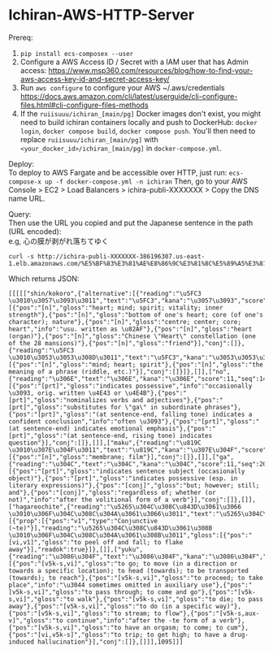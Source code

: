 # Ichiran-AWS-HTTP-Server

Prereq: 
1. `pip install ecs-composex --user`
2. Configure a AWS Access ID / Secret with a IAM user that has Admin access: https://www.msp360.com/resources/blog/how-to-find-your-aws-access-key-id-and-secret-access-key/ 
3. Run `aws configure` to configure your AWS ~/.aws/credentials https://docs.aws.amazon.com/cli/latest/userguide/cli-configure-files.html#cli-configure-files-methods
4. If the `ruiisuuu/ichiran_[main/pg]` Docker images don't exist, you might need to build ichiran containers locally and push to DockerHub: `docker login`, `docker compose build`, `docker compose push`. You'll then need to replace `ruiisuuu/ichiran_[main/pg]` with `<your_docker_id>/ichiran_[main/pg]` in `docker-compose.yml`.

Deploy:  
To deploy to AWS Fargate and be accessible over HTTP, just run: `ecs-compose-x up -f docker-compose.yml -n ichiran`
Then, go to your AWS Console > EC2 > Load Balancers > ichira-publi-XXXXXXX > Copy the DNS name URL.

Query:  
Then use the URL you copied and put the Japanese sentence in the path (URL encoded):  
e.g, 心の膜が剥がれ落ちてゆく  
```
curl -s http://ichira-publi-XXXXXXX-386196307.us-east-1.elb.amazonaws.com/%E5%BF%83%E3%81%AE%E8%86%9C%E3%81%8C%E5%89%A5%E3%81%8C%E3%82%8C%E8%90%BD%E3%81%A1%E3%81%A6%E3%82%86%E3%81%8F`
```

Which returns JSON:
```
[[[[["shin/kokoro",{"alternative":[{"reading":"\u5FC3 \u3010\u3057\u3093\u3011","text":"\u5FC3","kana":"\u3057\u3093","score":16,"seq":1595125,"gloss":[{"pos":"[n]","gloss":"heart; mind; spirit; vitality; inner strength"},{"pos":"[n]","gloss":"bottom of one's heart; core (of one's character); nature"},{"pos":"[n]","gloss":"centre; center; core; heart","info":"usu. written as \u82AF"},{"pos":"[n]","gloss":"heart (organ)"},{"pos":"[n]","gloss":"Chinese \"Heart\" constellation (one of the 28 mansions)"},{"pos":"[n]","gloss":"friend"}],"conj":[]},{"reading":"\u5FC3 \u3010\u3053\u3053\u308D\u3011","text":"\u5FC3","kana":"\u3053\u3053\u308D","score":16,"seq":1360480,"gloss":[{"pos":"[n]","gloss":"mind; heart; spirit"},{"pos":"[n]","gloss":"the meaning of a phrase (riddle, etc.)"}],"conj":[]}]},[]],["no",{"reading":"\u306E","text":"\u306E","kana":"\u306E","score":11,"seq":1469800,"gloss":[{"pos":"[prt]","gloss":"indicates possessive","info":"occasionally \u3093, orig. written \u4E43 or \u4E4B"},{"pos":"[prt]","gloss":"nominalizes verbs and adjectives"},{"pos":"[prt]","gloss":"substitutes for \"ga\" in subordinate phrases"},{"pos":"[prt]","gloss":"(at sentence-end, falling tone) indicates a confident conclusion","info":"often \u3093"},{"pos":"[prt]","gloss":"(at sentence-end) indicates emotional emphasis"},{"pos":"[prt]","gloss":"(at sentence-end, rising tone) indicates question"}],"conj":[]},[]],["maku",{"reading":"\u819C \u3010\u307E\u304F\u3011","text":"\u819C","kana":"\u307E\u304F","score":16,"seq":1524850,"gloss":[{"pos":"[n]","gloss":"membrane; film"}],"conj":[]},[]],["ga",{"reading":"\u304C","text":"\u304C","kana":"\u304C","score":11,"seq":2028930,"gloss":[{"pos":"[prt]","gloss":"indicates sentence subject (occasionally object)"},{"pos":"[prt]","gloss":"indicates possessive (esp. in literary expressions)"},{"pos":"[conj]","gloss":"but; however; still; and"},{"pos":"[conj]","gloss":"regardless of; whether (or not)","info":"after the volitional form of a verb"}],"conj":[]},[]],["hagareochite",{"reading":"\u5265\u304C\u308C\u843D\u3061\u3066 \u3010\u306F\u304C\u308C\u304A\u3061\u3066\u3011","text":"\u5265\u304C\u308C\u843D\u3061\u3066","kana":"\u306F\u304C\u308C\u304A\u3061\u3066","score":1001,"seq":10186890,"conj":[{"prop":[{"pos":"v1","type":"Conjunctive (~te)"}],"reading":"\u5265\u304C\u308C\u843D\u3061\u308B \u3010\u306F\u304C\u308C\u304A\u3061\u308B\u3011","gloss":[{"pos":"[vi,v1]","gloss":"to peel off and fall; to flake away"}],"readok":true}]},[]],["yuku",{"reading":"\u3086\u304F","text":"\u3086\u304F","kana":"\u3086\u304F","score":12,"seq":1578850,"gloss":[{"pos":"[v5k-s,vi]","gloss":"to go; to move (in a direction or towards a specific location); to head (towards); to be transported (towards); to reach"},{"pos":"[v5k-s,vi]","gloss":"to proceed; to take place","info":"\u3044 sometimes omitted in auxiliary use"},{"pos":"[v5k-s,vi]","gloss":"to pass through; to come and go"},{"pos":"[v5k-s,vi]","gloss":"to walk"},{"pos":"[v5k-s,vi]","gloss":"to die; to pass away"},{"pos":"[v5k-s,vi]","gloss":"to do (in a specific way)"},{"pos":"[v5k-s,vi]","gloss":"to stream; to flow"},{"pos":"[v5k-s,aux-v]","gloss":"to continue","info":"after the -te form of a verb"},{"pos":"[v5k-s,vi]","gloss":"to have an orgasm; to come; to cum"},{"pos":"[vi,v5k-s]","gloss":"to trip; to get high; to have a drug-induced hallucination"}],"conj":[]},[]]],1095]]]
```
